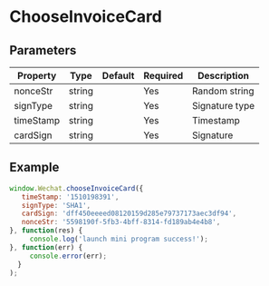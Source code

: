 # ChooseInvoiceCard




## Parameters

| Property  | Type   | Default | Required | Description    |
| --------- | ------ | ------- | -------- | -------------- |
| nonceStr  | string |         | Yes      | Random string  |
| signType  | string |         | Yes      | Signature type |
| timeStamp | string |         | Yes      | Timestamp      |
| cardSign  | string |         | Yes      | Signature      |



## Example

```javascript
window.Wechat.chooseInvoiceCard({
   timeStamp: '1510198391', 
   signType: 'SHA1',
   cardSign: 'dff450eeeed08120159d285e79737173aec3df94',
   nonceStr: '5598190f-5fb3-4bff-8314-fd189ab4e4b8',
}, function(res) {
     console.log('launch mini program success!');
}, function(err) {
     console.error(err);
  }
);
```
